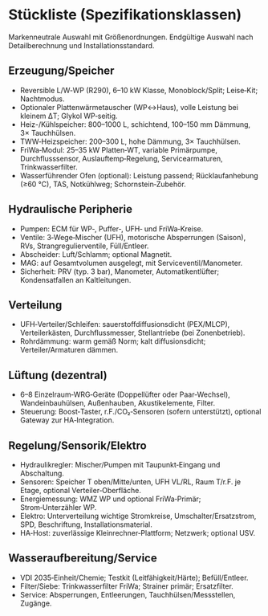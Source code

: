 # Stückliste (Spezifikationsklassen)

Markenneutrale Auswahl mit Größenordnungen. Endgültige Auswahl nach Detailberechnung und Installationsstandard.

## Erzeugung/Speicher

- Reversible L/W‑WP (R290), 6–10 kW Klasse, Monoblock/Split; Leise‑Kit; Nachtmodus.
- Optionaler Plattenwärmetauscher (WP↔Haus), volle Leistung bei kleinem ΔT; Glykol WP‑seitig.
- Heiz-/Kühlspeicher: 800–1000 L, schichtend, 100–150 mm Dämmung, 3× Tauchhülsen.
- TWW‑Heizspeicher: 200–300 L, hohe Dämmung, 3× Tauchhülsen.
- FriWa‑Modul: 25–35 kW Platten‑WT, variable Primärpumpe, Durchflusssensor, Auslauftemp‑Regelung, Servicearmaturen, Trinkwasserfilter.
- Wasserführender Ofen (optional): Leistung passend; Rücklaufanhebung (≥60 °C), TAS, Notkühlweg; Schornstein‑Zubehör.

## Hydraulische Peripherie

- Pumpen: ECM für WP‑, Puffer‑, UFH‑ und FriWa‑Kreise.
- Ventile: 3‑Wege‑Mischer (UFH), motorische Absperrungen (Saison), RVs, Strangregulierventile, Füll/Entleer.
- Abscheider: Luft/Schlamm; optional Magnetit.
- MAG: auf Gesamtvolumen ausgelegt, mit Serviceventil/Manometer.
- Sicherheit: PRV (typ. 3 bar), Manometer, Automatikentlüfter; Kondensatfallen an Kaltleitungen.

## Verteilung

- UFH‑Verteiler/Schleifen: sauerstoffdiffusionsdicht (PEX/MLCP), Verteilerkästen, Durchflussmesser, Stellantriebe (bei Zonenbetrieb).
- Rohrdämmung: warm gemäß Norm; kalt diffusionsdicht; Verteiler/Armaturen dämmen.

## Lüftung (dezentral)

- 6–8 Einzelraum‑WRG‑Geräte (Doppellüfter oder Paar‑Wechsel), Wandeinbauhülsen, Außenhauben, Akustikelemente, Filter.
- Steuerung: Boost‑Taster, r.F./CO₂‑Sensoren (sofern unterstützt), optional Gateway zur HA‑Integration.

## Regelung/Sensorik/Elektro

- Hydraulikregler: Mischer/Pumpen mit Taupunkt‑Eingang und Abschaltung.
- Sensoren: Speicher T oben/Mitte/unten, UFH VL/RL, Raum T/r.F. je Etage, optional Verteiler‑Oberfläche.
- Energiemessung: WMZ WP und optional FriWa‑Primär; Strom‑Unterzähler WP.
- Elektro: Unterverteilung wichtige Stromkreise, Umschalter/Ersatzstrom, SPD, Beschriftung, Installationsmaterial.
- HA‑Host: zuverlässige Kleinrechner‑Plattform; Netzwerk; optional USV.

## Wasseraufbereitung/Service

- VDI 2035‑Einheit/Chemie; Testkit (Leitfähigkeit/Härte); Befüll/Entleer.
- Filter/Siebe: Trinkwasserfilter FriWa; Strainer primär; Ersatzfilter.
- Service: Absperrungen, Entleerungen, Tauchhülsen/Messstellen, Zugänge.

